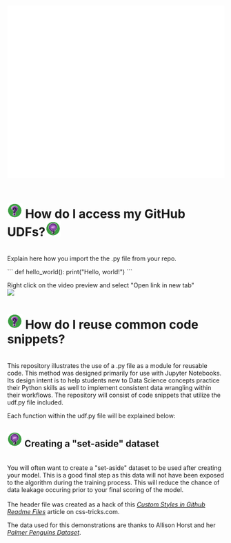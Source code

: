 <div align="center">
	<br>
		<img src="img/header.svg" width="800" height="400">
	<br>
</div>
<br>
<div>
	<h1><img src="img/question.png" width="35" /> How do I access my GitHub UDFs?<img src="img/bulb.png" width="35" /></h1>
</div>
<br>
Explain here how you import the the .py file from your repo.  

\```
def hello_world():
    print("Hello, world!")
\```


Right click on the video preview and select "Open link in new tab"  
[<img src="https://img.youtube.com/vi/48OBj6DtYSk/hqdefault.jpg" width="600"  /> ](https://www.youtube.com/embed/48OBj6DtYSk)


<div>
	<h1><img src="img/question.png" width="35" /> How do I reuse common code snippets?</h1>
</div>
<br>
This repository illustrates the use of a .py file as a module for reusable code. This method was designed primarily for use with Jupyter Notebooks. Its design intent is to help students new to Data Science concepts practice their Python skills as well to implement consistent data wrangling within their workflows. The repository will consist of code snippets that utilize the udf.py file included.  

Each function within the udf.py file will be explained below:  
<div>
	<h2><img src="img/bulb.png" width="35" /> Creating a "set-aside" dataset</h2>
</div>
<br>
You will often want to create a "set-aside" dataset to be used after creating your model. This is a good final step as this data will not have been exposed to the algorithm during the training process. This will reduce the chance of data leakage occuring prior to your final scoring of the model.  



<br>
<br>
The header file was created as a hack of this <a href="https://css-tricks.com/custom-styles-in-github-readmes/" target="_blank"><i>Custom Styles in Github Readme Files</i></a> article on css-tricks.com.  

The data used for this demonstrations are thanks to Allison Horst and her <a href="https://allisonhorst.github.io/palmerpenguins/" target="_blank"><i>Palmer Penguins Dataset</i></a>. 

